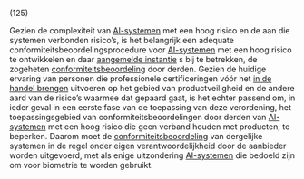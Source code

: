 (125)

Gezien de complexiteit van [AI-systemen](a3.md#^ai-systeem) met een hoog risico en de aan die systemen verbonden risico’s, is het belangrijk een adequate conformiteitsbeoordelingsprocedure voor [AI-systemen](a3.md#^ai-systeem) met een hoog risico te ontwikkelen en daar [aangemelde instantie](a3.md#^aanins) s bij te betrekken, de zogeheten [conformiteitsbeoordeling](a3.md#^conformiteitsbeoordeling) door derden. Gezien de huidige ervaring van personen die professionele certificeringen vóór het [in de handel brengen](a3.md#^handel) uitvoeren op het gebied van productveiligheid en de andere aard van de risico’s waarmee dat gepaard gaat, is het echter passend om, in ieder geval in een eerste fase van de toepassing van deze verordening, het toepassingsgebied van conformiteitsbeoordelingen door derden van [AI-systemen](a3.md#^ai-systeem) met een hoog risico die geen verband houden met producten, te beperken. Daarom moet de [conformiteitsbeoordeling](a3.md#^conformiteitsbeoordeling) van dergelijke systemen in de regel onder eigen verantwoordelijkheid door de aanbieder worden uitgevoerd, met als enige uitzondering [AI-systemen](a3.md#^ai-systeem) die bedoeld zijn om voor biometrie te worden gebruikt.